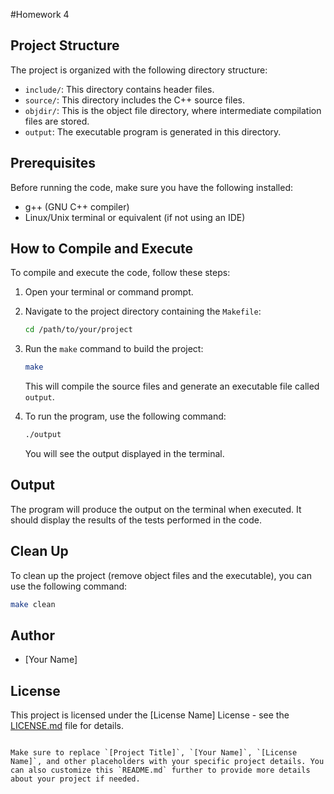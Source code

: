 #Homework 4

## Project Structure

The project is organized with the following directory structure:

- `include/`: This directory contains header files.
- `source/`: This directory includes the C++ source files.
- `objdir/`: This is the object file directory, where intermediate compilation files are stored.
- `output`: The executable program is generated in this directory.

## Prerequisites

Before running the code, make sure you have the following installed:

- g++ (GNU C++ compiler)
- Linux/Unix terminal or equivalent (if not using an IDE)

## How to Compile and Execute

To compile and execute the code, follow these steps:

1. Open your terminal or command prompt.

2. Navigate to the project directory containing the `Makefile`:

   ```sh
   cd /path/to/your/project
   ```

3. Run the `make` command to build the project:

   ```sh
   make
   ```

   This will compile the source files and generate an executable file called `output`.

4. To run the program, use the following command:

   ```sh
   ./output
   ```

   You will see the output displayed in the terminal.

## Output

The program will produce the output on the terminal when executed. It should display the results of the tests performed in the code.

## Clean Up

To clean up the project (remove object files and the executable), you can use the following command:

```sh
make clean
```

## Author

- [Your Name]

## License

This project is licensed under the [License Name] License - see the [LICENSE.md](LICENSE.md) file for details.
```

Make sure to replace `[Project Title]`, `[Your Name]`, `[License Name]`, and other placeholders with your specific project details. You can also customize this `README.md` further to provide more details about your project if needed.
